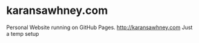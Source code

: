 # karansawhney.com
Personal Website running on GitHub Pages.  http://karansawhney.com 
Just a temp setup
